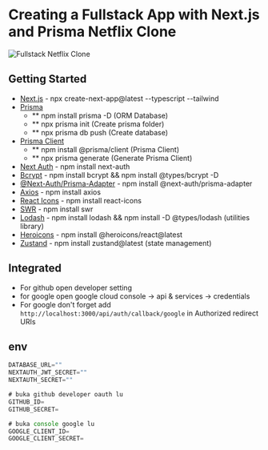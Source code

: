 # Creating a Fullstack App with Next.js and Prisma Netflix Clone

![Fullstack Netflix Clone](https://github.com/nuhptr/netflix-clone-v2/assets/50306963/60c591b5-3d65-4b39-93e6-6d2bfba317d1)

## Getting Started

-  [Next.js](https://nextjs.org/) - npx create-next-app@latest --typescript --tailwind
-  [Prisma](https://www.prisma.io/)
   -  \*\* npm install prisma -D (ORM Database)
   -  \*\* npx prisma init (Create prisma folder)
   -  \*\* npx prisma db push (Create database)
-  [Prisma Client](https://www.prisma.io/docs/concepts/components/prisma-client)
   -  \*\* npm install @prisma/client (Prisma Client)
   -  \*\* npx prisma generate (Generate Prisma Client)
-  [Next Auth](https://next-auth.js.org/) - npm install next-auth
-  [Bcrypt](https://www.npmjs.com/package/bcrypt) - npm install bcrypt && npm install @types/bcrypt -D
-  [@Next-Auth/Prisma-Adapter](https://next-auth.js.org/adapters/prisma) - npm install @next-auth/prisma-adapter
-  [Axios](https://www.npmjs.com/package/axios) - npm install axios
-  [React Icons](https://react-icons.github.io/react-icons/) - npm install react-icons
-  [SWR](https://swr.vercel.app/) - npm install swr
-  [Lodash](https://lodash.com/) - npm install lodash && npm install -D @types/lodash (utilities library)
-  [Heroicons](https://github.com/tailwindlabs/heroicons) - npm install @heroicons/react@latest
-  [Zustand](https://zustand-demo.pmnd.rs/) - npm install zustand@latest (state management)

## Integrated

-  For github open developer setting
-  for google open google cloud console -> api & services -> credentials
-  For google don't forget add `http://localhost:3000/api/auth/callback/google` in Authorized redirect URIs

## env

```javascript
DATABASE_URL=""
NEXTAUTH_JWT_SECRET=""
NEXTAUTH_SECRET=""

# buka github developer oauth lu
GITHUB_ID=
GITHUB_SECRET=

# buka console google lu
GOOGLE_CLIENT_ID=
GOOGLE_CLIENT_SECRET=
```
